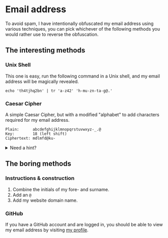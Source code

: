 <title>Contact</title>

# Email address

To avoid spam, I have intentionally obfuscated my email address using various
techniques, you can pick whichever of the following methods you would rather
use to reverse the obfuscation.

## The interesting methods

### Unix Shell

This one is easy, run the following command in a Unix shell, and my email
address will be magically revealed.

```
echo 'th4tjhq2bn' | tr 'a-z42' 'h-mu-zn-ta-g@.'
```

### Caesar Cipher

A simple Caesar Cipher, but with a modified "alphabet" to add characters
required for my email address.

```
Plain:      abcdefghijklmnopqrstuvwxyz-_.@
Key:        18 (left shift)
Ciphertext: mdlmfd@ku-
```

<details>
<summary>Need a hint?</summary>

```
Cipher: mnopqrstuvwxyz-_.@abcdefghijkl
```

</details>

## The boring methods

### Instructions & construction

1. Combine the initials of my fore- and surname.
2. Add an `@`
3. Add my website domain name.

### GitHub

If you have a GitHub account and are logged in, you should be able to view my
email address by visiting [my profile](https://github.com/axvr).
